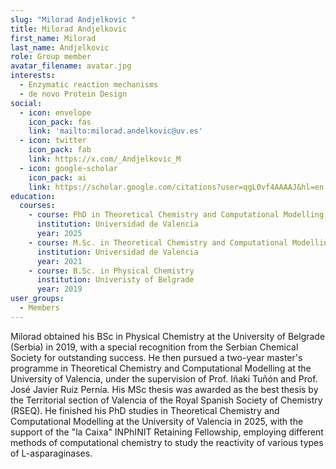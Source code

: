 ```yaml
---
slug: "Milorad Andjelkovic "
title: Milorad Andjelkovic
first_name: Milorad
last_name: Andjelkovic
role: Group member
avatar_filename: avatar.jpg
interests:
  - Enzymatic reaction mechanisms
  - de novo Protein Design
social:
  - icon: envelope
    icon_pack: fas
    link: 'mailto:milorad.andelkovic@uv.es'
  - icon: twitter
    icon_pack: fab
    link: https://x.com/_Andjelkovic_M
  - icon: google-scholar
    icon_pack: ai
    link: https://scholar.google.com/citations?user=qgL0vf4AAAAJ&hl=en
education:
  courses:
    - course: PhD in Theoretical Chemistry and Computational Modelling
      institution: Universidad de Valencia
      year: 2025
    - course: M.Sc. in Theoretical Chemistry and Computational Modelling
      institution: Universidad de Valencia
      year: 2021
    - course: B.Sc. in Physical Chemistry
      institution: Univeristy of Belgrade
      year: 2019
user_groups:
  - Members
---
```


Milorad obtained his BSc in Physical Chemistry at the University of Belgrade (Serbia) in 2019, with a special recognition from the Serbian Chemical Society for outstanding success. He then pursued a two-year master's programme in Theoretical Chemistry and Computational Modelling at the University of Valencia, under the supervision of Prof. Iñaki Tuñón and Prof. José Javier Ruiz Pernía. His MSc thesis was awarded as the best thesis by the Territorial section of Valencia of the Royal Spanish Society of Chemistry (RSEQ). He finished his PhD studies in Theoretical Chemistry and Computational Modelling at the University of Valencia in 2025, with the support of the "la Caixa" INPhINIT Retaining Fellowship, employing different methods of computational chemistry to study the reactivity of various types of L-asparaginases.
